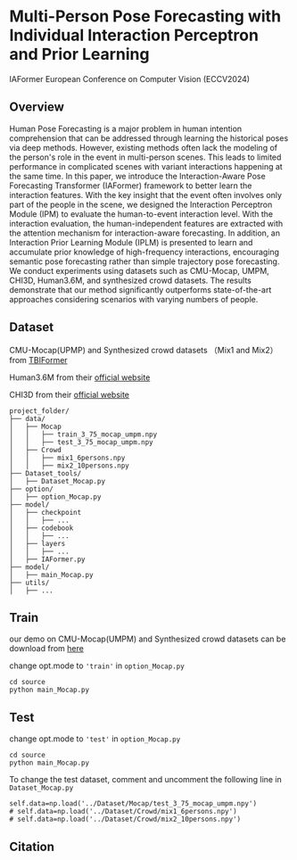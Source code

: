 # Multi-Person Pose Forecasting with Individual Interaction Perceptron and Prior Learning
IAFormer
European Conference on Computer Vision (ECCV2024)
## Overview
Human Pose Forecasting is a major problem in human intention comprehension that can be addressed through learning the historical poses via deep methods. However, existing methods often lack the modeling of the person's role in the event in multi-person scenes. This leads to limited performance in complicated scenes with variant interactions happening at the same time. In this paper, we introduce the Interaction-Aware Pose Forecasting Transformer (IAFormer) framework to better learn the interaction features. With the key insight that the event often involves only part of the people in the scene, we designed the Interaction Perceptron Module (IPM) to evaluate the human-to-event interaction level. With the interaction evaluation, the human-independent features are extracted with the attention mechanism for interaction-aware forecasting. In addition, an Interaction Prior Learning Module (IPLM) is presented to learn and accumulate prior knowledge of high-frequency interactions, encouraging semantic pose forecasting rather than simple trajectory pose forecasting. We conduct experiments using datasets such as CMU-Mocap, UMPM, CHI3D, Human3.6M, and synthesized crowd datasets. The results demonstrate that our method significantly outperforms state-of-the-art approaches considering scenarios with varying numbers of people.

## Dataset
CMU-Mocap(UPMP) and Synthesized crowd datasets （Mix1 and Mix2）from [TBIFormer](https://github.com/xiaogangpeng/TBIFormer)

Human3.6M from their [official website](http://vision.imar.ro/human3.6m/description.php)

CHI3D from their [official website](https://ci3d.imar.ro/chi3d)
```
project_folder/
├── data/
│   ├── Mocap
│   │   ├── train_3_75_mocap_umpm.npy
│   │   ├── test_3_75_mocap_umpm.npy
│   ├── Crowd
│   │   ├── mix1_6persons.npy
│   │   ├── mix2_10persons.npy
├── Dataset_tools/
│   ├── Dataset_Mocap.py
├── option/
│   ├── option_Mocap.py
├── model/
│   ├── checkpoint
│   │   ├── ...
│   ├── codebook
│   │   ├── ...
│   ├── layers
│   │   ├── ...
│   ├── IAFormer.py
├── model/
│   ├── main_Mocap.py
├── utils/
│   ├── ...
```
## Train
our demo on CMU-Mocap(UMPM) and Synthesized crowd datasets can be download from [here](https://drive.google.com/drive/folders/1GZPz_wv2Pw7F38Xc9PKUH6f-zNHwnlXU?usp=share_link)

change opt.mode to `'train'` in `option_Mocap.py`
```
cd source
python main_Mocap.py
```
## Test
change opt.mode to `'test'` in `option_Mocap.py`
```
cd source
python main_Mocap.py
```
To change the test dataset, comment and uncomment the following line in `Dataset_Mocap.py`
```
self.data=np.load('../Dataset/Mocap/test_3_75_mocap_umpm.npy')
# self.data=np.load('../Dataset/Crowd/mix1_6persons.npy')
# self.data=np.load('../Dataset/Crowd/mix2_10persons.npy')
```
## Citation
